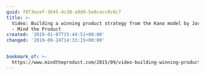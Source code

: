 ```yaml
---
guid: f8f3ecef-3645-4c38-a9d9-5e8cecc0c6c7
title: >-
  Video: Building a winning product strategy from the Kano model by Jared Spool
  - Mind the Product
created: '2019-01-07T15:44:51+00:00'
changed: '2019-09-24T14:33:15+00:00'


bookmark_of: >-
  https://www.mindtheproduct.com/2015/09/video-building-winning-product-strategy-kano-model-jared-spool/
---
```


